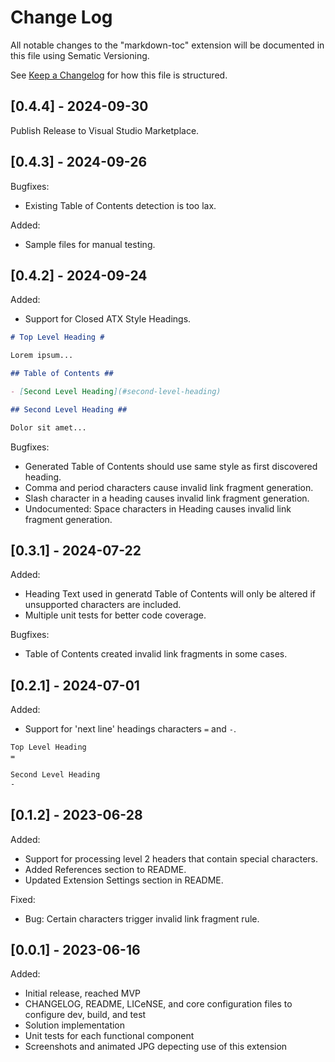 # Change Log

All notable changes to the "markdown-toc" extension will be documented in this file using Sematic Versioning.

See [Keep a Changelog](http://keepachangelog.com/) for how this file is structured.

## [0.4.4] - 2024-09-30

Publish Release to Visual Studio Marketplace.

## [0.4.3] - 2024-09-26

Bugfixes:

- Existing Table of Contents detection is too lax.

Added:

- Sample files for manual testing.

## [0.4.2] - 2024-09-24

Added:

- Support for Closed ATX Style Headings.

```markdown
# Top Level Heading #

Lorem ipsum...

## Table of Contents ##

- [Second Level Heading](#second-level-heading)

## Second Level Heading ##

Dolor sit amet...

```

Bugfixes:

- Generated Table of Contents should use same style as first discovered heading.
- Comma and period characters cause invalid link fragment generation.
- Slash character in a heading causes invalid link fragment generation.
- Undocumented: Space characters in Heading causes invalid link fragment generation.

## [0.3.1] - 2024-07-22

Added:

- Heading Text used in generatd Table of Contents will only be altered if unsupported characters are included.
- Multiple unit tests for better code coverage.

Bugfixes:

- Table of Contents created invalid link fragments in some cases.

## [0.2.1] - 2024-07-01

Added:

- Support for 'next line' headings characters `=` and `-`.

```markdown
Top Level Heading
=

Second Level Heading
-

```

## [0.1.2] - 2023-06-28

Added:

- Support for processing level 2 headers that contain special characters.
- Added References section to README.
- Updated Extension Settings section in README.

Fixed:

- Bug: Certain characters trigger invalid link fragment rule.

## [0.0.1] - 2023-06-16

Added:

- Initial release, reached MVP
- CHANGELOG, README, LICeNSE, and core configuration files to configure dev, build, and test
- Solution implementation
- Unit tests for each functional component
- Screenshots and animated JPG depecting use of this extension
